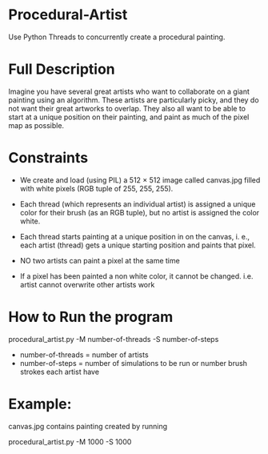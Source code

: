 # Procedural-Artist
Use Python Threads to concurrently create a procedural painting. 

# Full Description

Imagine you have several great artists who want to collaborate on a giant painting using an algorithm. 
These artists are particularly picky, and they do not want their great artworks to overlap. 
They also all want to be able to start at a unique position on their painting, and paint as much of the pixel map as possible.

# Constraints

* We create and load (using PIL) a 512 × 512 image called canvas.jpg filled with white pixels (RGB tuple of 255, 255, 255).
* Each thread (which represents an individual artist) is assigned a unique color for their brush (as an RGB tuple), 
    but no artist is assigned the color white.
    
* Each thread starts painting at a unique position in on the canvas, i. e., each artist (thread) gets a unique starting position and paints that pixel.
* NO two artists can paint a pixel at the same time
* If a pixel has been painted a non white color, it cannot be changed. i.e. artist cannot overwrite other artists work

# How to Run the program
procedural_artist.py -M number-of-threads -S number-of-steps

* number-of-threads = number of artists
* number-of-steps  = number of simulations to be run or number brush strokes each artist have

# Example:
 canvas.jpg contains painting created by running

procedural_artist.py -M 1000 -S 1000